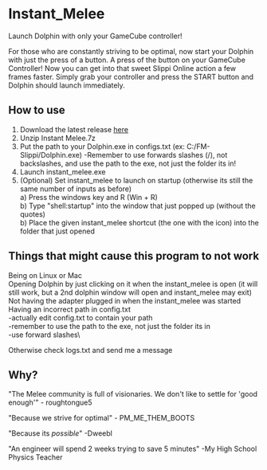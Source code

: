 # Instant_Melee
Launch Dolphin with only your GameCube controller!

For those who are constantly striving to be optimal, now start your Dolphin with just the press of a button. A press of the button on your GameCube Controller! Now you can get into that sweet Slippi Online action a few frames faster. Simply grab your controller and press the START button and Dolphin should launch immediately.

## How to use

1. Download the latest release [here](https://github.com/RucksP/Instant_Melee/releases/download/v0.9/Instant.Melee.7z) 
2. Unzip Instant Melee.7z
3. Put the path to your Dolphin.exe in configs.txt (ex: C:/FM-Slippi/Dolphin.exe)
   -Remember to use forwards slashes (/), not backslashes, and use the path to the exe, not just the folder its in!
4. Launch instant_melee.exe
5. (Optional) Set instant_melee to launch on startup (otherwise its still the same number of inputs as before)\
    a) Press the windows key and R (Win + R)\
    b) Type "shell:startup" into the window that just popped up (without the quotes)\
    b) Place the given instant_melee shortcut (the one with the icon) into the folder that just opened

## Things that might cause this program to not work

Being on Linux or Mac\
Opening Dolphin by just clicking on it when the instant_melee is open (it will still work, but a 2nd dolphin window will open and instant_melee may exit)\
Not having the adapter plugged in when the instant_melee was started\
Having an incorrect path in config.txt\
  -actually edit config.txt to contain your path \
  -remember to use the path to the exe, not just the folder its in\
  -use forward slashes\
  
Otherwise check logs.txt and send me a message

## Why?

"The Melee community is full of visionaries. We don't like to settle for 'good enough'" - roughtongue5

"Because we strive for optimal" - PM_ME_THEM_BOOTS

"Because its *possible*" -Dweebl

"An engineer will spend 2 weeks trying to save 5 minutes" -My High School Physics Teacher
